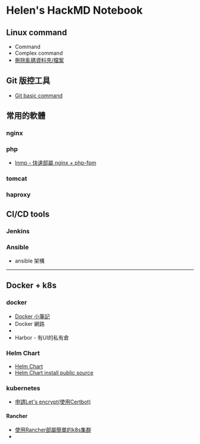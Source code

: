 Helen's HackMD Notebook
===

Linux command
---
- Command
- Complex command
- [刪除亂碼資料夾/檔案](/hV7ngFzXTJCFzjYTec-1yw)

Git 版控工具
---
- [Git basic command](/3N26DIWsR121Avv5UYQwrQ)



常用的軟體
---
### nginx
### php
- [lnmp - 快速部屬 nginx + php-fpm](/H4fdDX1bS5WqmgJIJQ1pIA)
### tomcat
### haproxy

CI/CD tools
---
### Jenkins
### Ansible
- ansible 架構
---
Docker + k8s 
---
### docker
- [Docker 小筆記](/v265hmVaT0eqw231DYgJ-g)
- Docker 網路
- 
- Harbor - 有UI的私有倉

### Helm Chart
- [Helm Chart](/EEJYaqUHSziDTOrl7rjmMQ)
- [Helm Chart install public source](/JSOFPsD3RW63Z1VMfz4yEA)

### kubernetes
- [申請Let's encrypt(使用Certbot)](/1rQr-WhbRbS1RYRca0-QoA)

#### Rancher
- [使用Rancher部屬簡單的k8s集群](/K7w0KIOxTDuJu1DgbUP_yA)
- 